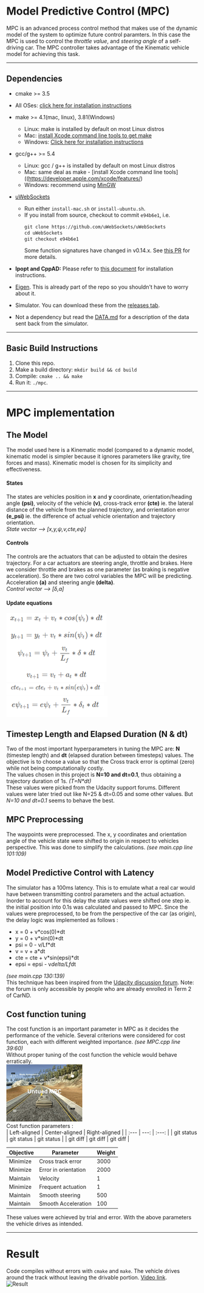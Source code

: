# Model Predictive Control (MPC)
MPC is an advanced process control method that makes use of the dynamic model of the system to optimize future control paramters. In this case the MPC is used to control the *throttle value*, and *steering angle* of a self-driving car. The MPC controller takes advantage of the Kinematic vehicle model for achieving this task.

---
## Dependencies

* cmake >= 3.5
 * All OSes: [click here for installation instructions](https://cmake.org/install/)
* make >= 4.1(mac, linux), 3.81(Windows)
  * Linux: make is installed by default on most Linux distros
  * Mac: [install Xcode command line tools to get make](https://developer.apple.com/xcode/features/)
  * Windows: [Click here for installation instructions](http://gnuwin32.sourceforge.net/packages/make.htm)
* gcc/g++ >= 5.4
  * Linux: gcc / g++ is installed by default on most Linux distros
  * Mac: same deal as make - [install Xcode command line tools]((https://developer.apple.com/xcode/features/)
  * Windows: recommend using [MinGW](http://www.mingw.org/)
* [uWebSockets](https://github.com/uWebSockets/uWebSockets)
  * Run either `install-mac.sh` or `install-ubuntu.sh`.
  * If you install from source, checkout to commit `e94b6e1`, i.e.
    ```
    git clone https://github.com/uWebSockets/uWebSockets
    cd uWebSockets
    git checkout e94b6e1
    ```
    Some function signatures have changed in v0.14.x. See [this PR](https://github.com/udacity/CarND-MPC-Project/pull/3) for more details.

* **Ipopt and CppAD:** Please refer to [this document](https://github.com/udacity/CarND-MPC-Project/blob/master/install_Ipopt_CppAD.md) for installation instructions.
* [Eigen](http://eigen.tuxfamily.org/index.php?title=Main_Page). This is already part of the repo so you shouldn't have to worry about it.
* Simulator. You can download these from the [releases tab](https://github.com/udacity/self-driving-car-sim/releases).
* Not a dependency but read the [DATA.md](./DATA.md) for a description of the data sent back from the simulator.

---
## Basic Build Instructions

1. Clone this repo.
2. Make a build directory: `mkdir build && cd build`
3. Compile: `cmake .. && make`
4. Run it: `./mpc`.

---
# MPC implementation
## The Model
The model used here is a Kinematic model (compared to a dynamic model, kinematic model is simpler because it ignores parameters like gravity, tire forces and mass). Kinematic model is chosen for its simplicity and effectiveness.  
#### States
The states are vehicles position in **x** and **y** coordinate, orientation/heading angle **(psi)**, velocity of the vehicle **(v)**, cross-track error **(cte)** ie. the lateral distance of the vehicle from the planned trajectory, and orrientation error **(e_psi)** ie. the difference of actual vehicle orientation and trajectory orientation.  
_State vector --> [x,y,ψ,v,cte,eψ]_
#### Controls
The controls are the actuators that can be adjusted to obtain the desires trajectory. For a car actuators are steering angle, throttle and brakes. Here we consider throttle and brakes as one parameter (as braking is negative acceleration). So there are two cotrol variables the MPC will be predicting. Acceleration **(a)** and steering angle **(delta)**.  
_Control vector --> [δ,a]_
#### Update equations
![global kinematic model](https://github.com/askmuhsin/model-predictive-cotroller/blob/master/images/global_kinematic_model.png)  
![global kinematic model](https://github.com/askmuhsin/model-predictive-cotroller/blob/master/images/global_kinematic_model_cte.png)  
![global kinematic model](https://github.com/askmuhsin/model-predictive-cotroller/blob/master/images/global_kinematic_model_epsi.png)  


## Timestep Length and Elapsed Duration (N & dt)
Two of the most important hyperparameters in tuning the MPC are: **N** (timestep length) and **dt** (elapsed duration between timesteps) values. The objective is to choose a value so that the Cross track error is optimal (zero) while not being computationally costly.  
The values chosen in this project is **N=10 and dt=0.1**, thus obtaining a trajectory duration of 1s. _(T=N*dt)_   
These values were picked from the Udacity support forums. Different values were later tried out like N=25 & dt=0.05 and some other values. But _N=10 and dt=0.1_ seems to behave the best.  

## MPC Preprocessing
The waypoints were preprocessed. The x, y coordinates and orientation angle of the vehicle state were shifted to origin in respect to vehicles perspective. This was done to simplify the calculations. _(see main.cpp line 101:109)_

## Model Predictive Control with Latency
The simulator has a 100ms latency. This is to emulate what a real car would have between transmitting control parameters and the actual actuation. Inorder to account for this delay the state values were shifted one step ie. the initial position into 0.1s was calculated and passed to MPC. Since the values were preprocessed, to be from the perspective of the car (as origin), the delay logic was implemented as follows :   
* x = 0 + v*cos(0)*dt
* y = 0 + v*sin(0)*dt
* psi = 0 - v/Lf*dt
* v = v + a*dt
* cte = cte + v*sin(epsi)*dt
* epsi = epsi - v*delta/Lf*dt   

_(see main.cpp 130:139)_  
This technique has been inspired from the [Udacity discussion forum](https://discussions.udacity.com/t/how-to-incorporate-latency-into-the-model/257391/42). Note: the forum is only accessible by people who are already enrolled in Term 2 of CarND.

## Cost function tuning
The cost function is an important parameter in MPC as it decides the performance of the vehicle. Several criterions were considered for cost function, each with different weighted importance. _(see MPC.cpp line 39:60)_   
Without proper tuning of the cost function the vehicle would behave erratically.   
![cost function not tuned](https://github.com/askmuhsin/model-predictive-cotroller/blob/master/images/untuned_mpc.gif)    
Cost function parameters :   
| Left-aligned | Center-aligned | Right-aligned |
| :---         |     ---:       |         :---: |
| git status   | git status     | git status    |
| git diff     | git diff       | git diff      |

| Objective | Parameter             | Weight |
|-----------|-----------            |--------|
| Minimize  | Cross track error     | 3000   |
| Minimize  | Error in orientation  | 2000   |
| Maintain  | Velocity              | 1      |
| Minimize  | Frequent actuation    | 1      |
| Maintain  | Smooth steering       | 500    |
| Maintain  | Smooth Acceleration   | 100    |   
These values were achieved by trial and error. With the above parameters the vehicle drives as intended.

---
# Result
Code compiles without errors with `cmake` and `make`.
The vehicle drives around the track without leaving the drivable portion. [Video link](https://youtu.be/tY872fwnqFE).  
![Result](https://github.com/askmuhsin/model-predictive-cotroller/blob/master/images/final.gif)

